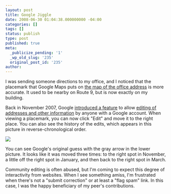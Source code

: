 ```yaml
---
layout: post
title: Google Jiggle
date: 2008-06-30 01:04:38.000000000 -04:00
categories: []
tags: []
status: publish
type: post
published: true
meta:
  _publicize_pending: '1'
  _wp_old_slug: '235'
  original_post_id: '235'
author: 
---
```

<p>I was sending someone directions to my office, and I noticed that the placemark that Google Maps puts on <a href="http://maps.google.com/maps?q=3+Apple+Hill+Drive,+Natick,+MA">the map of the office address</a> is more accurate.  It used to be nearby on Route 9, but is now exactly on my building.</p>

<p>Back in November 2007, Google <a href="http://google-latlong.blogspot.com/2007/11/think-globally-mark-locally.html">introduced a feature</a> to allow <a href="http://maps.google.com/support/bin/answer.py?hl=en&amp;answer=68474#modify">editing of addresses and other information</a> by anyone with a Google account.  When viewing a placemark, you can now click &quot;Edit&quot; and move it to the right place.  You can also see the history of the edits, which appears in this picture in reverse-chronological order.</p>

<p><a href="http://www.flickr.com/photos/matthewsim/2622350257/"><img src="https://farm4.static.flickr.com/3023/2622350257_abd8050d82_m.jpg" /></a></p>

<p>You can see Google's original guess with the gray arrow in the lower picture.  It looks like it was moved three times: to the right spot in November, a little off the right spot in January, and then back to the right spot in March.</p>

<p>Community editing is often abused, but I'm coming to expect this degree of interactivity from websites.  When I see something amiss, I'm frustrated when there's not a &quot;submit correction&quot; or at least a &quot;flag spam&quot; link. In this case, I was the happy beneficiary of my peer's contributions.</p>
